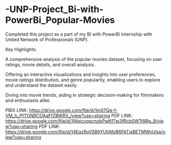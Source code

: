 # -UNP-Project_Bi-with-PowerBi_Popular-Movies

Completed this project as a part of my BI with PowerBI Internship with United Network of Professionals (UNP).

Key Highlights:

 A comprehensive analysis of the popular movies dataset, focusing on user ratings, movie details, and overall analysis.
 
 Offering an interactive visualizations and insights into user preferences, movie ratings distribution, and genre popularity, enabling users to explore and understand the dataset easily.

Diving into movie trends, aiding in strategic decision-making for filmmakers and enthusiasts alike.

PBIX LINK:  https://drive.google.com/file/d/1m07Qq-f-VM_h_PfTONRCOAaFfZBIKRV_/view?usp=sharing
PDF LINK:   https://drive.google.com/file/d/1jNqicvppcnzbPwKf7w3fRcb0WTt9Rp_9/view?usp=sharing
PDF LINK:   https://drive.google.com/file/d/14EqzRoVSBhYUhMzB6FATiaBETMWnUlsp/view?usp=sharing
